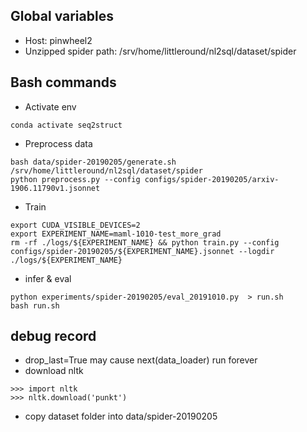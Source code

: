 ## Global variables
- Host: pinwheel2
- Unzipped spider path: /srv/home/littleround/nl2sql/dataset/spider

## Bash commands
- Activate env
```
conda activate seq2struct
```
- Preprocess data
```
bash data/spider-20190205/generate.sh /srv/home/littleround/nl2sql/dataset/spider
python preprocess.py --config configs/spider-20190205/arxiv-1906.11790v1.jsonnet
```
- Train
```
export CUDA_VISIBLE_DEVICES=2
export EXPERIMENT_NAME=maml-1010-test_more_grad
rm -rf ./logs/${EXPERIMENT_NAME} && python train.py --config configs/spider-20190205/${EXPERIMENT_NAME}.jsonnet --logdir ./logs/${EXPERIMENT_NAME}
```
- infer & eval
```
python experiments/spider-20190205/eval_20191010.py  > run.sh
bash run.sh
```

## debug record
- drop_last=True may cause next(data_loader) run forever
- download nltk 
```
>>> import nltk
>>> nltk.download('punkt')
```
- copy dataset folder into data/spider-20190205

